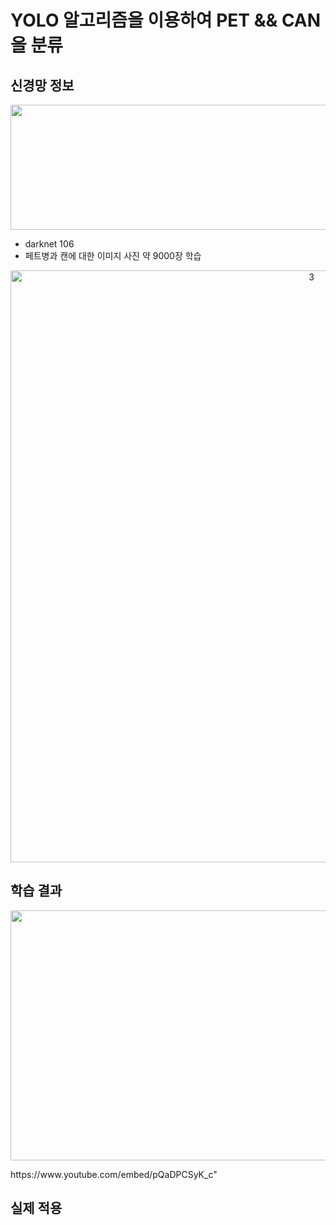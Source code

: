 # YOLO 알고리즘을 이용하여 PET && CAN을 분류

## 신경망 정보

<p align="center"><img src="https://user-images.githubusercontent.com/67572161/101114489-f27e0600-3624-11eb-87f5-e1938bfea980.png" width=550, height=200></p>

 - darknet 106
 - 페트병과 캔에 대한 이미지 사진 약 9000장 학습
<p align="center"><img width="947" alt="3" src="https://user-images.githubusercontent.com/67572161/101118205-f6f9ed00-362b-11eb-8ee9-722d0669825a.png"></p>


## 학습 결과
<p align="center"><img width="600", height=400 src="https://user-images.githubusercontent.com/67572161/101119339-75f02500-362e-11eb-8d80-873b3e4d0f57.png"></p>
https://www.youtube.com/embed/pQaDPCSyK_c"

## 실제 적용
